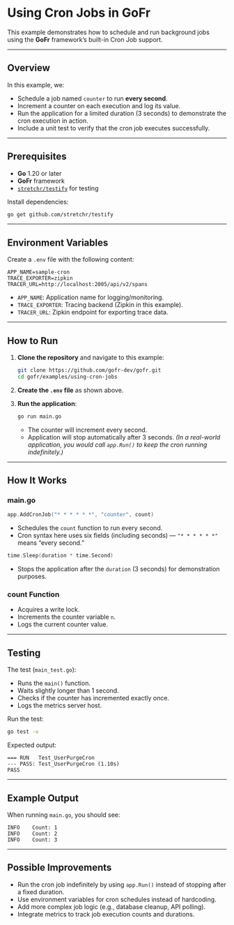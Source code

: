 # Using Cron Jobs in GoFr

This example demonstrates how to schedule and run background jobs using the **GoFr** framework’s built-in Cron Job support.

---

## Overview

In this example, we:

* Schedule a job named `counter` to run **every second**.
* Increment a counter on each execution and log its value.
* Run the application for a limited duration (3 seconds) to demonstrate the cron execution in action.
* Include a unit test to verify that the cron job executes successfully.

---

## Prerequisites

* **Go** 1.20 or later
* **GoFr** framework
* [`stretchr/testify`](https://pkg.go.dev/github.com/stretchr/testify) for testing

Install dependencies:

```bash
go get github.com/stretchr/testify
```

---

## Environment Variables

Create a `.env` file with the following content:

```env
APP_NAME=sample-cron
TRACE_EXPORTER=zipkin
TRACER_URL=http://localhost:2005/api/v2/spans
```

* `APP_NAME`: Application name for logging/monitoring.
* `TRACE_EXPORTER`: Tracing backend (Zipkin in this example).
* `TRACER_URL`: Zipkin endpoint for exporting trace data.

---

## How to Run

1. **Clone the repository** and navigate to this example:

   ```bash
   git clone https://github.com/gofr-dev/gofr.git
   cd gofr/examples/using-cron-jobs
   ```

2. **Create the `.env` file** as shown above.

3. **Run the application**:

   ```bash
   go run main.go
   ```

   * The counter will increment every second.
   * Application will stop automatically after 3 seconds.
     *(In a real-world application, you would call `app.Run()` to keep the cron running indefinitely.)*

---

## How It Works

### main.go

```go
app.AddCronJob("* * * * * *", "counter", count)
```

* Schedules the `count` function to run every second.
* Cron syntax here uses six fields (including seconds) — `"* * * * * *"` means “every second.”

```go
time.Sleep(duration * time.Second)
```

* Stops the application after the `duration` (3 seconds) for demonstration purposes.

### count Function

* Acquires a write lock.
* Increments the counter variable `n`.
* Logs the current counter value.

---

## Testing

The test (`main_test.go`):

* Runs the `main()` function.
* Waits slightly longer than 1 second.
* Checks if the counter has incremented exactly once.
* Logs the metrics server host.

Run the test:

```bash
go test -v
```

Expected output:

```
=== RUN   Test_UserPurgeCron
--- PASS: Test_UserPurgeCron (1.10s)
PASS
```

---

## Example Output

When running `main.go`, you should see:

```
INFO    Count: 1
INFO    Count: 2
INFO    Count: 3
```

---

## Possible Improvements

* Run the cron job indefinitely by using `app.Run()` instead of stopping after a fixed duration.
* Use environment variables for cron schedules instead of hardcoding.
* Add more complex job logic (e.g., database cleanup, API polling).
* Integrate metrics to track job execution counts and durations.
